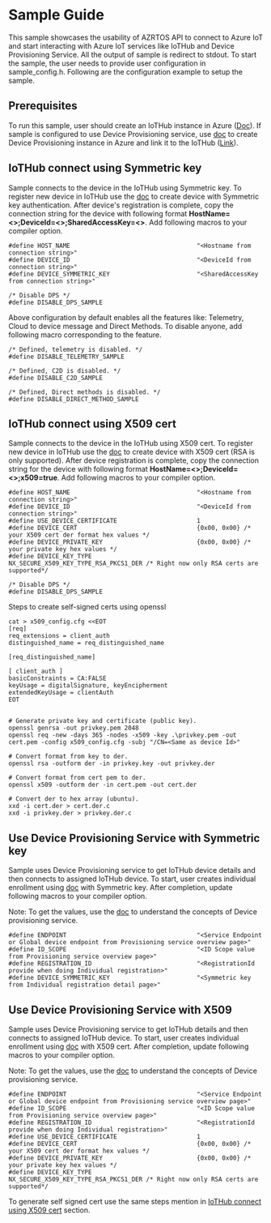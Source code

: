 # Sample Guide

This sample showcases the usability of AZRTOS API to connect to Azure IoT and start interacting with Azure IoT services like IoTHub and Device Provisioning Service. All the output of sample is redirect to stdout. To start the sample, the user needs to provide user configuration in sample_config.h. Following are the configuration example to setup the sample.

## Prerequisites
To run this sample, user should create an IoTHub instance in Azure ([Doc](https://docs.microsoft.com/en-us/azure/iot-hub/iot-hub-create-through-portal#create-an-iot-hub)). If sample is configured to use Device Provisioning service, use [doc](https://docs.microsoft.com/en-us/azure/iot-dps/quick-setup-auto-provision#create-a-new-iot-hub-device-provisioning-service) to create Device Provisioning instance in Azure and link it to the IoTHub ([Link](https://docs.microsoft.com/en-us/azure/iot-dps/quick-setup-auto-provision#link-the-iot-hub-and-your-device-provisioning-service)).

## IoTHub connect using Symmetric key

Sample connects to the device in the IoTHub using Symmetric key. To register new device in IoTHub use the [doc](https://docs.microsoft.com/en-us/azure/iot-hub/iot-hub-create-through-portal#register-a-new-device-in-the-iot-hub) to create device with Symmetric key authentication. After device's registration is complete, copy the connection string for the device with following format **HostName=<>;DeviceId=<>;SharedAccessKey=<>**. Add following macros to your compiler option.

```
#define HOST_NAME                                   "<Hostname from connection string>"
#define DEVICE_ID                                   "<DeviceId from connection string>"
#define DEVICE_SYMMETRIC_KEY                        "<SharedAccessKey from connection string>"

/* Disable DPS */
#define DISABLE_DPS_SAMPLE
```
Above configuration by default enables all the features like: Telemetry, Cloud to device message and Direct Methods. To disable anyone, add following macro corresponding to the feature.

```
/* Defined, telemetry is disabled. */
#define DISABLE_TELEMETRY_SAMPLE

/* Defined, C2D is disabled. */
#define DISABLE_C2D_SAMPLE

/* Defined, Direct methods is disabled. */
#define DISABLE_DIRECT_METHOD_SAMPLE

```

## IoTHub connect using X509 cert

Sample connects to the device in the IoTHub using X509 cert. To register new device in IoTHub use the [doc](https://docs.microsoft.com/en-us/azure/iot-hub/iot-hub-security-x509-get-started) to create device with X509 cert (RSA is only supported). After device registration is complete, copy the connection string for the device with following format **HostName=<>;DeviceId=<>;x509=true**. Add following macros to your compiler option.

```
#define HOST_NAME                                   "<Hostname from connection string>"
#define DEVICE_ID                                   "<DeviceId from connection string>"
#define USE_DEVICE_CERTIFICATE                      1
#define DEVICE_CERT                                 {0x00, 0x00} /* your X509 cert der format hex values */
#define DEVICE_PRIVATE_KEY                          {0x00, 0x00} /* your private key hex values */
#define DEVICE_KEY_TYPE                             NX_SECURE_X509_KEY_TYPE_RSA_PKCS1_DER /* Right now only RSA certs are supported*/

/* Disable DPS */
#define DISABLE_DPS_SAMPLE

```

Steps to create self-signed certs using openssl
```
cat > x509_config.cfg <<EOT
[req]
req_extensions = client_auth
distinguished_name = req_distinguished_name

[req_distinguished_name]

[ client_auth ]
basicConstraints = CA:FALSE
keyUsage = digitalSignature, keyEncipherment
extendedKeyUsage = clientAuth
EOT


# Generate private key and certificate (public key).
openssl genrsa -out privkey.pem 2048
openssl req -new -days 365 -nodes -x509 -key .\privkey.pem -out cert.pem -config x509_config.cfg -subj "/CN=<Same as device Id>"

# Convert format from key to der.
openssl rsa -outform der -in privkey.key -out privkey.der 

# Convert format from cert pem to der.
openssl x509 -outform der -in cert.pem -out cert.der

# Convert der to hex array (ubuntu).
xxd -i cert.der > cert.der.c
xxd -i privkey.der > privkey.der.c

```

## Use Device Provisioning Service with Symmetric key

Sample uses Device Provisioning service to get IoTHub device details and then connects to assigned IoTHub device. To start, user creates individual enrollment using [doc](https://docs.microsoft.com/en-us/azure/iot-dps/quick-create-simulated-device-symm-key#create-a-device-enrollment-entry-in-the-portal)  with Symmetric key. After completion, update following macros to your compiler option. 

Note: To get the values, use the [doc](https://docs.microsoft.com/en-us/azure/iot-dps/concepts-device) to understand the concepts of Device provisioning service.

```
#define ENDPOINT                                    "<Service Endpoint or Global device endpoint from Provisioning service overview page>"
#define ID_SCOPE                                    "<ID Scope value from Provisioning service overview page>"
#define REGISTRATION_ID                             "<RegistrationId provide when doing Individual registration>"
#define DEVICE_SYMMETRIC_KEY                        "<Symmetric key from Individual registration detail page>"
```

## Use Device Provisioning Service with X509

Sample uses Device Provisioning service to get IoTHub details and then connects to assigned IoTHub device. To start, user creates individual enrollment using [doc](https://docs.microsoft.com/en-us/azure/iot-dps/quick-create-simulated-device-x509#create-a-device-enrollment-entry-in-the-portal) with X509 cert. After completion, update following macros to your compiler option. 

Note: To get the values, use the [doc](https://docs.microsoft.com/en-us/azure/iot-dps/concepts-device) to understand the concepts of Device provisioning service.

```
#define ENDPOINT                                    "<Service Endpoint or Global device endpoint from Provisioning service overview page>"
#define ID_SCOPE                                    "<ID Scope value from Provisioning service overview page>"
#define REGISTRATION_ID                             "<RegistrationId provide when doing Individual registration>"
#define USE_DEVICE_CERTIFICATE                      1
#define DEVICE_CERT                                 {0x00, 0x00} /* your X509 cert der format hex values */
#define DEVICE_PRIVATE_KEY                          {0x00, 0x00} /* your private key hex values */
#define DEVICE_KEY_TYPE                             NX_SECURE_X509_KEY_TYPE_RSA_PKCS1_DER /* Right now only RSA certs are supported*/
```
To generate self signed cert use the same steps mention in [IoTHub connect using X509 cert](#iothub-connect-using-x509-cert) section.
